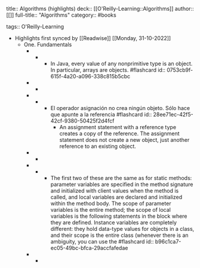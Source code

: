 title:: Algorithms (highlights)
deck:: [[O'Reilly-Learning::Algorithms]]
author:: [[]]
full-title:: "Algorithms"
category:: #books

tags:: O'Reilly-Learning

- Highlights first synced by [[Readwise]] [[Monday, 31-10-2022]]
	- One. Fundamentals
		- -
			- In Java, every value of any nonprimitive type is an object. In particular, arrays are objects. #flashcard
			  id:: 0753cb9f-615f-4a20-a096-338c815b5cbc
		- -
		- -
			- El operador asignación no crea ningún objeto. Sólo hace que apunte a la referencia #flashcard
			  id:: 28ee71ec-42f5-42cf-9380-50425f2d4fcf
				- An assignment statement with a reference type creates a copy of the reference. The assignment statement does not create a new object, just another reference to an existing object.
		- -
		- -
			- The first two of these are the same as for static methods: parameter variables are specified in the method signature and initialized with client values when the method is called, and local variables are declared and initialized within the method body. The scope of parameter variables is the entire method; the scope of local variables is the following statements in the block where they are defined. Instance variables are completely different: they hold data-type values for objects in a class, and their scope is the entire class (whenever there is an ambiguity, you can use the #flashcard
			  id:: b96c1ca7-ec05-49bc-bfca-29accfafedae
		- -